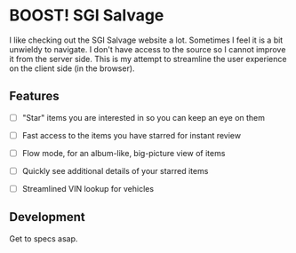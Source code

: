 BOOST! SGI Salvage
===================

I like checking out the SGI Salvage website a lot. Sometimes I feel it is a bit unwieldy to navigate. I don't have 
access to the source so I cannot improve it from the server side. This is my attempt to streamline the user experience 
on the client side (in the browser).


Features
---------

- [ ] "Star" items you are interested in so you can keep an eye on them
- [ ] Fast access to the items you have starred for instant review
- [ ] Flow mode, for an album-like, big-picture view of items
- [ ] Quickly see additional details of your starred items
- [ ] Streamlined VIN lookup for vehicles



Development
------------

Get to specs asap.